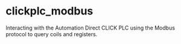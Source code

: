 # clickplc_modbus
Interacting with the Automation Direct CLICK PLC using the Modbus protocol to query coils and registers.

